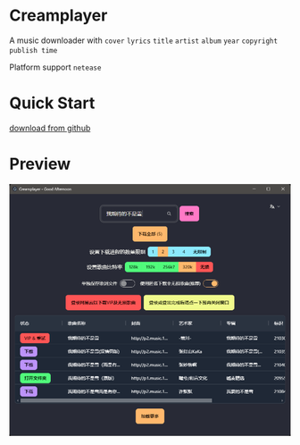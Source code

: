 # Creamplayer
A music downloader with `cover` `lyrics` `title` `artist` `album` `year` `copyright` `publish time`

Platform support `netease` 

# Quick Start
[download from github](https://github.com/Beadd/Creamplayer/releases)

# Preview
![](https://raw.githubusercontent.com/Beadd/Creamplayer/refs/heads/main/preview.png)
